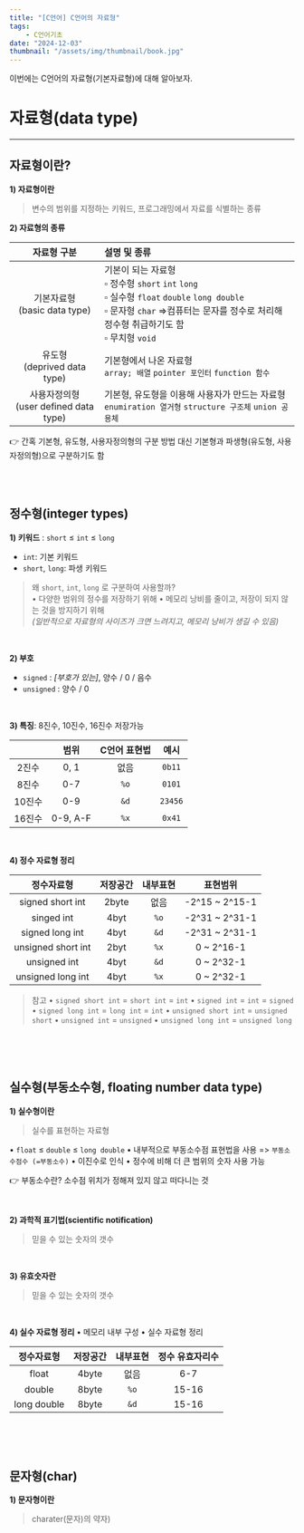 ```yaml
---
title: "[C언어] C언어의 자료형"
tags:
    - C언어기초
date: "2024-12-03"
thumbnail: "/assets/img/thumbnail/book.jpg"
---
```

이번에는 C언어의 자료형(기본자료형)에 대해 알아보자.    


# 자료형(data type)
---

## 자료형이란? 

**1) 자료형이란** 
> 변수의 범위를 지정하는 키워드, 프로그래밍에서 자료를 식별하는 종류    

**2) 자료형의 종류** 

|자료형 구분|설명 및 종류|
|:---:|:---|
|기본자료형<br>(basic data type)|기본이 되는 자료형<br>▫️ 정수형 `short` `int` `long`  <br>▫️ 실수형 `float` `double` `long double`<br>▫️ 문자형 `char`  =>컴퓨터는 문자를 정수로 처리해 정수형 취급하기도 함<br>▫️ 무치형 `void`|
|유도형<br>(deprived data type)|기본형에서 나온 자료형 <br>`array; 배열` `pointer 포인터` `function 함수`|
|사용자정의형<br>(user defined data type)|기본형, 유도형을 이용해 사용자가 만드는 자료형<br>`enumiration 열거형` `structure 구조체` `union 공용체`|

👉 간혹 기본형, 유도형, 사용자정의형의 구분 방법 대신 기본형과 파생형(유도형, 사용자정의형)으로 구분하기도 함


<br>
<br>


## 정수형(integer types)


**1) 키워드** : `short` ≤ `int` ≤ `long`
* `int`: 기본 키워드
* `short`, `long`: 파생 키워드

> 왜 `short`, `int`, `long` 로 구분하여 사용할까?     
> • 다양한 범위의 정수를 저장하기 위해
> • 메모리 낭비를 줄이고, 저장이 되지 않는 것을 방지하기 위해    
> _(일반적으로 자료형의 사이즈가 크면 느려지고, 메모리 낭비가 생길 수 있음)_

<br>

**2) 부호**
* `signed` : _[부호가 있는]_, 양수 / 0 / 음수
* `unsigned` : 양수 / 0

<br>

**3) 특징**: 8진수, 10진수, 16진수 저장가능

||범위|C언어 표현법|예시|
|:---:|:---:|:---:|:---:|
|2진수|0, 1|없음|`0b11`|
|8진수|0-7|`%o`|`0101`|
|10진수|0-9|`&d`|`23456`|
|16진수|0-9, A-F|`%x`|`0x41`|

<br>

**4) 정수 자료형 정리**

|정수자료형|저장공간|내부표현|표현범위|
|:---:|:---:|:---:|:---:|
|signed short int|2byte|없음|-2^15 ~ 2^15-1|
|singed int|4byt|`%o`|-2^31 ~ 2^31-1|
|signed long int|4byt|`&d`|-2^31 ~ 2^31-1|
|unsigned short int|2byt|`%x`|0 ~ 2^16-1|
|unsigned int|4byt|`&d`|0 ~ 2^32-1|
|unsigned long int|4byt|`%x`|0 ~ 2^32-1|

> 참고
> • `signed short int` = `short int` = `int`
> • `signed int` = `int` = `signed`
> • `signed long int` = `long int` = `int`
> • `unsigned short int` = `unsigned short`
> • `unsigned int` = `unsigned`
> • `unsigned long int` = `unsigned long`

<br>
<br>
<br>


## 실수형(부동소수형, floating number data type)
**1) 실수형이란** 
> 실수를 표현하는 자료형

• `float` ≤ `double` ≤ `long double`
• 내부적으로 부동소수점 표현법을 사용 => `부동소수점수 (=부동소수)`
• 이진수로 인식
• 정수에 비해 더 큰 범위의 숫자 사용 가능

👉 부동소수란? 소수점 위치가 정해져 있지 않고 떠다니는 것

<br>

**2) 과학적 표기법(scientific notification)**
> 믿을 수 있는 숫자의 갯수

<br>

**3) 유효숫자란**
> 믿을 수 있는 숫자의 갯수

<br>

**4) 실수 자료형 정리**
• 메모리 내부 구성
• 실수 자료형 정리

|정수자료형|저장공간|내부표현|정수 유효자리수|
|:---:|:---:|:---:|:---:|
|float|4byte|없음|6-7|
|double|8byte|`%o`|15-16|
|long double|8byte|`&d`|15-16|

<br>
<br>
<br>


## 문자형(char)
**1) 문자형이란** 
> charater(문자)의 약자)


